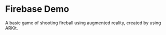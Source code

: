 # Firebase Demo
A basic game of shooting fireball using augmented reality, created by using ARKit. 

